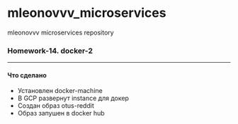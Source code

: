 # mleonovvv_microservices
mleonovvv microservices repository

### Homework-14. docker-2
-------

#### Что сделано ####
 - Установлен docker-machine
 - В GCP развернут instance для докер 
 - Создан образ otus-reddit
 - Образ запушен в docker hub

